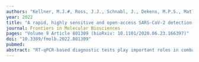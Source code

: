 ```yaml
---
authors: "Kellner, M.J.#, Ross, J.J., Schnabl, J., Dekens, M.P.S., Matl M., Heinen, R., Grishkovskaya, I., Bauer, B., Stadlmann, J., Menéndez-Arias, L., Straw, A.D., Fritsche-Polanz, R., Traugott, M., Seitz, T., Zoufaly, A., Födinger, M., Wenisch, C., Zuber, J., Vienna Covid-19 Detection Initiative (VCDI), **Pauli, A.#**, Brennecke, J.#"
year: 2022
title: "A rapid, highly sensitive and open-access SARS-CoV-2 detection assay for laboratory and home testing"
journal: Frontiers in Molecular Biosciences
pages: "Volume 9 Article 801309 (bioRxiv: 10.1101/2020.06.23.166397)"
doi: "10.3389/fmolb.2022.801309"
pubmed: 
abstract: "RT-qPCR-based diagnostic tests play important roles in combating virus-caused pandemics such as Covid-19. However, their dependence on sophisticated equipment and the associated costs often limits their widespread use. Loop-mediated isothermal amplification after reverse transcription (RT-LAMP) is an alternative nucleic acid detection method that overcomes these limitations. Here, we present a rapid, robust, and sensitive RT-LAMP-based SARS-CoV-2 detection assay. Our 40-min procedure bypasses the RNA isolation step, is insensitive to carryover contamination, and uses a colorimetric readout that enables robust SARS-CoV-2 detection from various sample types. Based on this assay, we have increased sensitivity and scalability by adding a nucleic acid enrichment step (Bead-LAMP), developed a version for home testing (HomeDip-LAMP), and identified open-source RT-LAMP enzymes that can be produced in any molecular biology laboratory. On a dedicated website, rtlamp.org (DOI: 10.5281/zenodo.6033689), we provide detailed protocols and videos. Our optimized, general-purpose RT-LAMP assay is an important step toward population-scale SARS-CoV-2 testing."
---
```

